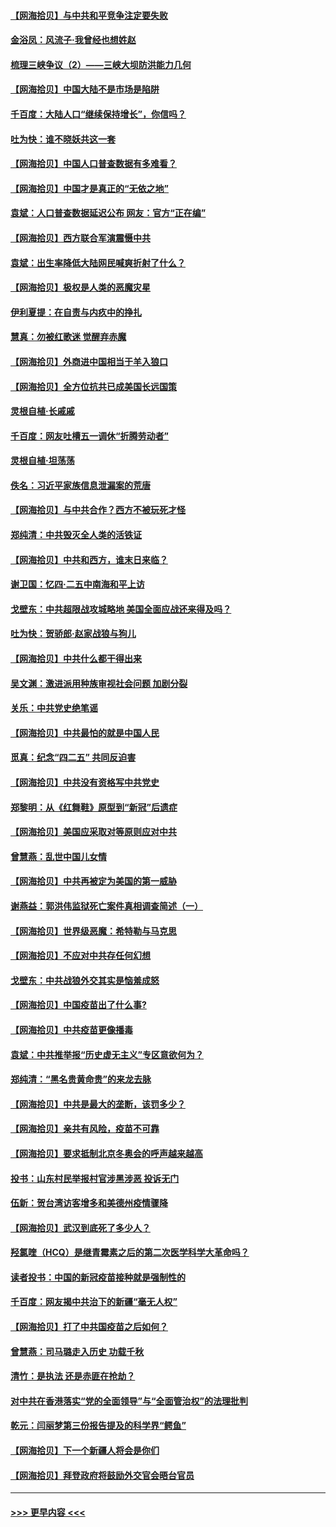#### [【网海拾贝】与中共和平竞争注定要失败](../pages/nsc993/n12923326.md?t=05042001) 
#### [金浴凤：风流子‧我曾经也想姓赵](../pages/nsc993/n12920911.md?t=05042001) 
#### [梳理三峡争议（2）——三峡大坝防洪能力几何](../pages/nsc993/n12920173.md?t=05042001) 
#### [【网海拾贝】中国大陆不是市场是陷阱](../pages/nsc993/n12920143.md?t=05042001) 
#### [千百度：大陆人口“继续保持增长”，你信吗？](../pages/nsc993/n12918946.md?t=05042001) 
#### [吐为快：谁不晓妖共这一套](../pages/nsc993/n12918941.md?t=05042001) 
#### [【网海拾贝】中国人口普查数据有多难看？](../pages/nsc993/n12917822.md?t=05042001) 
#### [【网海拾贝】中国才是真正的“无依之地”](../pages/nsc993/n12915845.md?t=05042001) 
#### [袁斌：人口普查数据延迟公布 网友：官方“正在编”](../pages/nsc993/n12915748.md?t=05042001) 
#### [【网海拾贝】西方联合军演震慑中共](../pages/nsc993/n12913466.md?t=05042001) 
#### [袁斌：出生率降低大陆网民喊爽折射了什么？](../pages/nsc993/n12913365.md?t=05042001) 
#### [【网海拾贝】极权是人类的恶魔灾星](../pages/nsc993/n12910697.md?t=05042001) 
#### [伊利夏提：在自责与内疚中的挣扎](../pages/nsc993/n12910493.md?t=05042001) 
#### [慧真：勿被红歌迷 觉醒弃赤魔](../pages/nsc993/n12910485.md?t=05042001) 
#### [【网海拾贝】外商进中国相当于羊入狼口](../pages/nsc993/n12908274.md?t=05042001) 
#### [【网海拾贝】全方位抗共已成美国长远国策](../pages/nsc993/n12906878.md?t=05042001) 
#### [灵根自植‧长戚戚](../pages/nsc993/n12905585.md?t=05042001) 
#### [千百度：网友吐槽五一调休“折腾劳动者”](../pages/nsc993/n12905934.md?t=05042001) 
#### [灵根自植‧坦荡荡](../pages/nsc993/n12905562.md?t=05042001) 
#### [佚名：习近平家族信息泄漏案的荒唐](../pages/nsc993/n12904705.md?t=05042001) 
#### [【网海拾贝】与中共合作？西方不被玩死才怪](../pages/nsc993/n12903873.md?t=05042001) 
#### [郑纯清：中共毁灭全人类的活铁证](../pages/nsc993/n12903785.md?t=05042001) 
#### [【网海拾贝】中共和西方，谁末日来临？](../pages/nsc993/n12903482.md?t=05042001) 
#### [谢卫国：忆四‧二五中南海和平上访](../pages/nsc993/n12902192.md?t=05042001) 
#### [戈壁东：中共超限战攻城略地 美国全面应战还来得及吗？](../pages/nsc993/n12902297.md?t=05042001) 
#### [吐为快：贺骄郎‧赵家战狼与狗儿](../pages/nsc993/n12902280.md?t=05042001) 
#### [【网海拾贝】中共什么都干得出来](../pages/nsc993/n12897500.md?t=05042001) 
#### [吴文渊：激进派用种族审视社会问题 加剧分裂](../pages/nsc993/n12893881.md?t=05042001) 
#### [关乐：中共党史绝笔谣](../pages/nsc993/n12897270.md?t=05042001) 
#### [【网海拾贝】中共最怕的就是中国人民](../pages/nsc993/n12894705.md?t=05042001) 
#### [觅真：纪念“四二五” 共同反迫害](../pages/nsc993/n12894553.md?t=05042001) 
#### [【网海拾贝】中共没有资格写中共党史](../pages/nsc993/n12892231.md?t=05042001) 
#### [郑黎明：从《红舞鞋》原型到“新冠”后遗症](../pages/nsc993/n12890469.md?t=05042001) 
#### [【网海拾贝】美国应采取对等原则应对中共](../pages/nsc993/n12889176.md?t=05042001) 
#### [曾慧燕：乱世中国儿女情](../pages/nsc993/n12887931.md?t=05042001) 
#### [【网海拾贝】中共再被定为美国的第一威胁](../pages/nsc993/n12887580.md?t=05042001) 
#### [谢燕益：郭洪伟监狱死亡案件真相调查简述（一）](../pages/nsc993/n12885648.md?t=05042001) 
#### [【网海拾贝】世界级恶魔：希特勒与马克思](../pages/nsc993/n12884062.md?t=05042001) 
#### [【网海拾贝】不应对中共存任何幻想](../pages/nsc993/n12881460.md?t=05042001) 
#### [戈壁东：中共战狼外交其实是恼羞成怒](../pages/nsc993/n12880392.md?t=05042001) 
#### [【网海拾贝】中国疫苗出了什么事?](../pages/nsc993/n12879124.md?t=05042001) 
#### [【网海拾贝】中共疫苗更像播毒](../pages/nsc993/n12876631.md?t=05042001) 
#### [袁斌：中共推举报“历史虚无主义”专区意欲何为？](../pages/nsc993/n12876530.md?t=05042001) 
#### [郑纯清：“黑名贵黄命贵”的来龙去脉](../pages/nsc993/n12875589.md?t=05042001) 
#### [【网海拾贝】中共是最大的垄断，该罚多少？](../pages/nsc993/n12874006.md?t=05042001) 
#### [【网海拾贝】亲共有风险，疫苗不可靠](../pages/nsc993/n12872224.md?t=05042001) 
#### [【网海拾贝】要求抵制北京冬奥会的呼声越来越高](../pages/nsc993/n12868962.md?t=05042001) 
#### [投书：山东村民举报村官涉黑涉恶 投诉无门](../pages/nsc993/n12869726.md?t=05042001) 
#### [伍新：贺台湾访客增多和美德州疫情骤降](../pages/nsc993/n12865651.md?t=05042001) 
#### [【网海拾贝】武汉到底死了多少人？](../pages/nsc993/n12863707.md?t=05042001) 
#### [羟氯喹（HCQ）是继青霉素之后的第二次医学科学大革命吗？](../pages/nsc993/n12638564.md?t=05042001) 
#### [读者投书：中国的新冠疫苗接种就是强制性的](../pages/nsc993/n12859932.md?t=05042001) 
#### [千百度：网友揭中共治下的新疆“毫无人权”](../pages/nsc993/n12858385.md?t=05042001) 
#### [【网海拾贝】打了中共国疫苗之后如何？](../pages/nsc993/n12857866.md?t=05042001) 
#### [曾慧燕：司马璐走入历史 功载千秋](../pages/nsc993/n12856996.md?t=05042001) 
#### [清竹：是执法 还是赤匪在抢劫？](../pages/nsc993/n12856952.md?t=05042001) 
#### [对中共在香港落实“党的全面领导”与“全面管治权”的法理批判](../pages/nsc993/n12856929.md?t=05042001) 
#### [乾元：闫丽梦第三份报告提及的科学界“鳄鱼”](../pages/nsc993/n12855985.md?t=05042001) 
#### [【网海拾贝】下一个新疆人将会是你们](../pages/nsc993/n12855864.md?t=05042001) 
#### [【网海拾贝】拜登政府将鼓励外交官会晤台官员](../pages/nsc993/n12853615.md?t=05042001) 

----
#### [ >>> 更早内容 <<< ](../indexes/nsc993-earlier.md)
